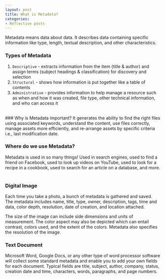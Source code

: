 ```yaml
---
layout: post
title: What is Metadata?
categories:
- Reflective posts
---
```

Metadata means data about data. It describes data containing specific information like type, length, textual description, and other characteristics. 
<br/>

### Types of Metadata
1. `Descriptive` - extracts information from the item (title & author) and assign terms (subject headings & classification) for discovery and selection 
2. `Structural` - shows how information is put together like a table of contents 
3. `Administrative` - provides information to help manage a resource such as when and how it was created, file type, other technical information, and who can access it 
<br/>
### Why is Metadata important?
It generates the ability to find the right files using associated keywords, understand the content, use files correctly, manage assets more efficiently, and re-arrange assets by specific criteria i.e., last modification date. 
<br/>

### Where do we use Metadata? 
Metadata is used in so many things! Used in search engines, used to find a friend on Facebook, used to look up videos on YouTube, used to look for a recipe in a cookbook, used to search for an article on a database, and more.  
<br/>
### Digital Image
Each time you take a photo, a bunch of metadata is gathered and saved. The metadata includes name, title, type, owner, description, tags, time and data, color depth, resolution, date of creation, and location attached. 

The size of the image can include side dimensions and units of measurement. The color aspect may also be depicted which can entail contrast, colors used, and the extent of the colors. Metadata also specifies the resolution of the image. 
<br/>

### Text Document 
Microsoft Word, Google Docs, or any other type of word processor software will collect some standard metadata and enable you to add your own fields for each document. Typical fields are title, subject, author, company, status, creation date and time, characters, words, paragraphs, and page numbers. 
<br/>



